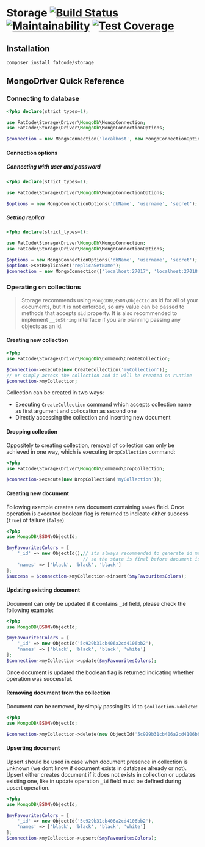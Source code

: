 # Storage [![Build Status](https://travis-ci.org/fat-code/storage.svg?branch=master)](https://travis-ci.org/fat-code/storage) [![Maintainability](https://api.codeclimate.com/v1/badges/537840eb6a24da002d3b/maintainability)](https://codeclimate.com/github/fat-code/storage/maintainability) [![Test Coverage](https://api.codeclimate.com/v1/badges/537840eb6a24da002d3b/test_coverage)](https://codeclimate.com/github/fat-code/storage/test_coverage)

## Installation
`composer install fatcode/storage`

## MongoDriver Quick Reference
### Connecting to database
```php
<?php declare(strict_types=1);

use FatCode\Storage\Driver\MongoDb\MongoConnection;
use FatCode\Storage\Driver\MongoDb\MongoConnectionOptions;

$connection = new MongoConnection('localhost', new MongoConnectionOptions('dbName'));
```

#### Connection options

##### Connecting with user and password

```php
<?php declare(strict_types=1);

use FatCode\Storage\Driver\MongoDb\MongoConnectionOptions;

$options = new MongoConnectionOptions('dbName', 'username', 'secret');
```

##### Setting replica

```php
<?php declare(strict_types=1);

use FatCode\Storage\Driver\MongoDb\MongoConnection;
use FatCode\Storage\Driver\MongoDb\MongoConnectionOptions;

$options = new MongoConnectionOptions('dbName', 'username', 'secret');
$options->setReplicaSet('replicaSetName');
$connection = new MongoConnection(['localhost:27017', 'localhost:27018'], $options);
```

### Operating on collections
 > Storage recommends using `MongoDB\BSON\ObjectId` as id for all of your documents, but it is not enforced, 
 > so any value can be passed to methods that accepts `$id` property. 
 > It is also recommended to implement `__toString` interface if you are planning passing any objects as an id.

#### Creating new collection
```php
<?php
use FatCode\Storage\Driver\MongoDb\Command\CreateCollection;

$connection->execute(new CreateCollection('myCollection'));
// or simply access the collection and it will be created on runtime
$connection->myCollection;
```
Collection can be created in two ways:
- Executing `CreateCollection` command which accepts collection name as first argument and collocation as second one
- Directly accessing the collection and inserting new document

#### Dropping collection
Oppositely to creating collection, removal of collection can only be achieved in one way, 
which is executing `DropCollection` command:

```php
<?php
use FatCode\Storage\Driver\MongoDb\Command\DropCollection;

$connection->execute(new DropCollection('myCollection'));
```

#### Creating new document

Following example creates new document containing `names` field. Once operation is executed boolean flag is returned
to indicate either success (`true`) of failure (`false`)
```php
<?php
use MongoDB\BSON\ObjectId;

$myFavouritesColors = [
    '_id' => new ObjectId(),// its always recommended to generate id manually,
                            // so the state is final before document is persisted 
    'names' => ['black', 'black', 'black']
];
$success = $connection->myCollection->insert($myFavouritesColors);
```

#### Updating existing document
Document can only be updated if it contains `_id` field, please check the following example:
```php
<?php
use MongoDB\BSON\ObjectId;

$myFavouritesColors = [
    '_id' => new ObjectId('5c929b31cb406a2cd4106bb2'),
    'names' => ['black', 'black', 'black', 'white']
];
$connection->myCollection->update($myFavouritesColors);
```
Once document is updated the boolean flag is returned indicating whether operation was successful.

#### Removing document from the collection
Document can be removed, by simply passing its id to `$collection->delete`:
```php
<?php
use MongoDB\BSON\ObjectId;

$connection->myCollection->delete(new ObjectId('5c929b31cb406a2cd4106bb2'));
```

#### Upserting document
Upsert should be used in case when document presence in collection is unknown (we dont know if document exists in database already or not).
Upsert either creates document if it does not exists in collection or updates existing one, like in update operation `_id`
field must be defined during upsert operation.
```php
<?php
use MongoDB\BSON\ObjectId;

$myFavouritesColors = [
    '_id' => new ObjectId('5c929b31cb406a2cd4106bb2'),
    'names' => ['black', 'black', 'black', 'white']
];
$connection->myCollection->upsert($myFavouritesColors);
```
